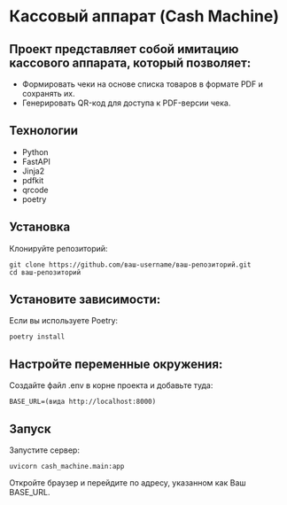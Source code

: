 # Кассовый аппарат (Cash Machine)
## Проект представляет собой имитацию кассового аппарата, который позволяет:

- Формировать чеки на основе списка товаров в формате PDF и сохранять их.
- Генерировать QR-код для доступа к PDF-версии чека.

## Технологии
- Python
- FastAPI
- Jinja2
- pdfkit
- qrcode
- poetry

## Установка
Клонируйте репозиторий:

```
git clone https://github.com/ваш-username/ваш-репозиторий.git
cd ваш-репозиторий
```
## Установите зависимости:
Если вы используете Poetry:
```
poetry install
```

## Настройте переменные окружения:
Создайте файл .env в корне проекта и добавьте туда:
```
BASE_URL=(вида http://localhost:8000)
```
## Запуск
Запустите сервер:
```
uvicorn cash_machine.main:app
```
Откройте браузер и перейдите по адресу, указанном как Ваш BASE_URL.

